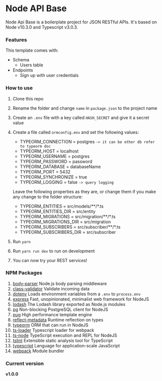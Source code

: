 # Node API Base

Node Api Base is a boilerplate project for JSON RESTful APIs. 
It's based on Node v10.3.0 and Typescript v3.0.3.

### Features

This template comes with:

- Schema
  - Users table
- Endpoints
  - Sign up with user credentials
  
### How to use

1. Clone this repo
2. Rename the folder and change `name` in `package.json` to the project name
3. Create an `.env` file with a key called `HASH_SECRET` and give it a secret value
4. Create a file called `ormconfig.env` and set the following values:
    -  TYPEORM_CONNECTION = postgres `-> it can be other db refer to typeorm doc`
    -  TYPEORM_HOST = localhost
    -  TYPEORM_USERNAME = postgres
    -  TYPEORM_PASSWORD = password
    -  TYPEORM_DATABASE = databaseName
    -  TYPEORM_PORT = 5432
    -  TYPEORM_SYNCHRONIZE = true
    -  TYPEORM_LOGGING = false `-> query logging`
    
    Leave the following properties as they are, or change them if you make any
    change to the folder structure:
    
    -  TYPEORM_ENTITIES = src/models/\*\*/*.ts
    -  TYPEORM_ENTITIES_DIR = src/entity
    -  TYPEORM_MIGRATIONS = src/migration/\*\*/*.ts
    -  TYPEORM_MIGRATIONS_DIR = src/migration
    -  TYPEORM_SUBSCRIBERS = src/subscriber/\*\*/*.ts
    -  TYPEORM_SUBSCRIBERS_DIR = src/subscriber
5. Run `yarn`
6. Run `yarn run dev` to run on development
7. You can now try your REST services!

### NPM Packages

1. [body-parser](https://www.npmjs.com/package/body-parser) Node.js body parsing middleware
2. [class-validator](https://www.npmjs.com/package/class-validator) Validate incoming data
3. [dotenv](https://www.npmjs.com/package/dotenv) Loads environment variables from a `.env` to `process.env`
4. [express](https://www.npmjs.com/package/express) Fast, unopinionated, minimalist web framework for NodeJS
5. [lodash](https://www.npmjs.com/package/lodash) The Lodash library exported as Node.js modules
6. [pg](https://www.npmjs.com/package/pg) Non-blocking PostgreSQL client for NodeJS
7. [pug](https://www.npmjs.com/package/pug) High performance template engine
8. [reflect-metadata](https://www.npmjs.com/package/reflect-metadata) Runtime reflection on types
9. [typeorm](https://www.npmjs.com/package/typeorm) ORM that can run in NodeJS
10. [ts-loader](https://www.npmjs.com/package/ts-loader) Typescript loader for webpack
11. [ts-node](https://www.npmjs.com/package/ts-node) TypeScript execution and REPL for NodeJS
12. [tslint](https://www.npmjs.com/package/tslint) Extensible static analysis tool for TypeScript
13. [typescript](https://www.npmjs.com/package/typescript) Language for application-scale JavaScript
14. [webpack](https://www.npmjs.com/package/webpack) Module bundler

### Current version
**v1.0.0**
